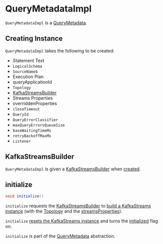 # QueryMetadataImpl

`QueryMetadataImpl` is a [QueryMetadata](QueryMetadata.md).

## Creating Instance

`QueryMetadataImpl` takes the following to be created:

* <span id="statementString"> Statement Text
* <span id="logicalSchema"> `LogicalSchema`
* <span id="sourceNames"> `SourceName`s
* <span id="executionPlan"> Execution Plan
* <span id="queryApplicationId"> queryApplicationId
* <span id="topology"> `Topology`
* [KafkaStreamsBuilder](#kafkaStreamsBuilder)
* <span id="streamsProperties"> Streams Properties
* <span id="overriddenProperties"> overriddenProperties
* <span id="closeTimeout"> `closeTimeout`
* <span id="queryId"> `QueryId`
* <span id="errorClassifier"> `QueryErrorClassifier`
* <span id="maxQueryErrorsQueueSize"> `maxQueryErrorsQueueSize`
* <span id="baseWaitingTimeMs"> `baseWaitingTimeMs`
* <span id="retryBackoffMaxMs"> `retryBackoffMaxMs`
* <span id="listener"> `Listener`

## <span id="kafkaStreamsBuilder"> KafkaStreamsBuilder

`QueryMetadataImpl` is given a [KafkaStreamsBuilder](KafkaStreamsBuilder.md) when [created](#creating-instance).

## <span id="initialize"> initialize

```java
void initialize()
```

`initialize` requests the [KafkaStreamsBuilder](#kafkaStreamsBuilder) to [build a KafkaStreams instance](KafkaStreamsBuilder.md#build) (with the [Topology](#topology) and the [streamsProperties](#streamsProperties)).

`initialize` [resets the KafkaStreams instance](#resetKafkaStreams) and turns the [initialized](#initialized) flag on.

`initialize` is part of the [QueryMetadata](QueryMetadata.md#initialize) abstraction.
